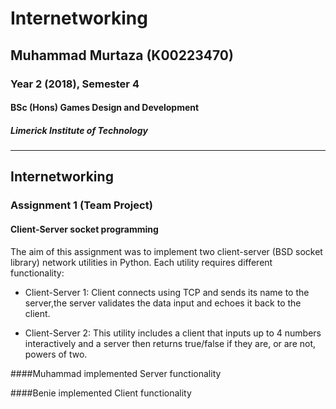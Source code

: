 # Internetworking
## Muhammad Murtaza (K00223470)
### Year 2 (2018), Semester 4
#### BSc (Hons) Games Design and Development
##### Limerick Institute of Technology

---

## Internetworking
### Assignment 1 (Team Project)

#### Client-Server socket programming

The aim of this assignment was to implement two client-server (BSD socket library) network utilities in Python. Each utility requires different functionality:

* Client-Server 1: Client connects using TCP and sends its name to the server,the server validates the data input and echoes it back to the client.

* Client-Server 2: This utility includes a client that inputs up to 4 numbers interactively and a server then returns true/false if they are, or are not, powers of two.


####Muhammad implemented Server functionality

####Benie implemented Client functionality 